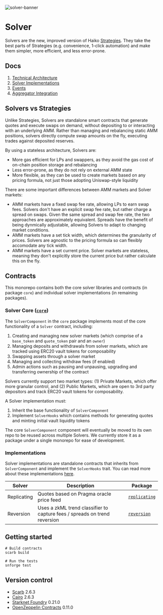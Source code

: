 ![solver-banner](https://github.com/user-attachments/assets/e9db3d1f-089a-42fa-9a4f-ebb33815140a)

# Solver

Solvers are the new, improved version of Haiko [Strategies](https://haiko-docs.gitbook.io/docs/protocol/strategy-vaults). They take the best parts of Strategies (e.g. convenience, 1-click automation) and make them simpler, more efficient, and less error-prone.

## Docs

1. [Technical Architecture](./docs/1-technical-architecture.md)
2. [Solver Implementations](./docs/2-solver-implementations.md)
3. [Events](./docs/3-events.md)
4. [Aggregator Integration](./docs/4-aggregator-integration.md)

## Solvers vs Strategies

Unlike Strategies, Solvers are standalone smart contracts that generate quotes and execute swaps on demand, without depositing to or interacting with an underlying AMM. Rather than managing and rebalancing static AMM positions, solvers directly compute swap amounts on the fly, executing trades against deposited reserves.

By using a stateless architecture, Solvers are:

- More gas efficient for LPs and swappers, as they avoid the gas cost of on-chain position storage and rebalancing
- Less error-prone, as they do not rely on external AMM state
- More flexible, as they can be used to create markets based on any pricing formula, not just those adopting Uniswap-style liquidity

There are some important differences between AMM markets and Solver markets:

- AMM markets have a fixed swap fee rate, allowing LPs to earn swap fees. Solvers don't have an explicit swap fee rate, but rather charge a spread on swaps. Given the same spread and swap fee rate, the two approaches are approximately equivalent. Spreads have the benefit of being dynmically adjustable, allowing Solvers to adapt to changing market conditions.
- AMM markets have a set tick width, which determines the granularity of prices. Solvers are agnostic to the pricing formula so can flexibly accomodate any tick width.
- AMM markets have a set current price. Solver markets are stateless, meaning they don't explicitly store the current price but rather calculate this on the fly.

## Contracts

This monorepo contains both the core solver libraries and contracts (in package `core`) and individual solver implementations (in remaining packages).

### Solver Core ([`core`](./packages/core/))

The `SolverComponent` in the `core` package implements most of the core functionality of a `Solver` contract, including:

1. Creating and managing new solver markets (which comprise of a `base_token` and `quote_token` pair and an `owner`)
2. Managing deposits and withdrawals from solver markets, which are tracked using ERC20 vault tokens for composability
3. Swapping assets through a solver market
4. Managing and collecting withdraw fees (if enabled)
5. Admin actions such as pausing and unpausing, upgrading and transferring ownership of the contract

Solvers currently support two market types: (1) Private Markets, which offer more granular control, and (2) Public Markets, which are open to 3rd party depositors and track ERC20 vault tokens for composability.

A Solver implementation must:

1. Inherit the base functionality of `SolverComponent`
2. Implement `SolverHooks` which contains methods for generating quotes and minting initial vault liquidity tokens

The core `SolverComponent` component will eventually be moved to its own repo to be reused across multiple Solvers. We currently store it as a package under a single monorepo for ease of development.

### Implementations

Solver implementations are standalone contracts that inherits from `SolverComponent` and implement the `SolverHooks` trait. You can read more about these implementations [here](./docs/4-solver-implementations.md).

| Solver      | Description                                                               | Package                                  |
| ----------- | ------------------------------------------------------------------------- | ---------------------------------------- |
| Replicating | Quotes based on Pragma oracle price feed                                  | [`replicating`](./packages/replicating/) |
| Reversion   | Uses a zkML trend classifier to capture fees / spreads on trend reversion | [`reversion`](./packages/reversion/)     |

## Getting started

```shell
# Build contracts
scarb build

# Run the tests
snforge test
```

## Version control

- [Scarb](https://github.com/software-mansion/scarb) 2.6.3
- [Cairo](https://github.com/starkware-libs/cairo) 2.6.3
- [Starknet Foundry](https://github.com/foundry-rs/starknet-foundry) 0.21.0
- [OpenZeppelin Contracts](https://github.com/OpenZeppelin/cairo-contracts/) 0.11.0
